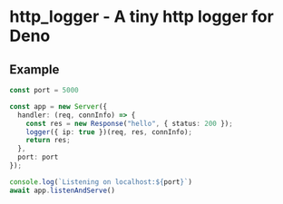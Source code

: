 # http_logger - A tiny http logger for Deno

## Example
```ts
const port = 5000

const app = new Server({
  handler: (req, connInfo) => {
    const res = new Response("hello", { status: 200 });
    logger({ ip: true })(req, res, connInfo);
    return res;
  },
  port: port
});

console.log(`Listening on localhost:${port}`)
await app.listenAndServe()
```